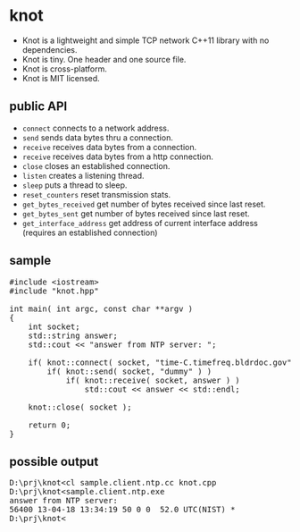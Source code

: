 knot
====

- Knot is a lightweight and simple TCP network C++11 library with no dependencies.
- Knot is tiny. One header and one source file.
- Knot is cross-platform.
- Knot is MIT licensed.

public API
----------
- `connect` connects to a network address.
- `send` sends data bytes thru a connection.
- `receive` receives data bytes from a connection.
- `receive` receives data bytes from a http connection.
- `close` closes an established connection.
- `listen` creates a listening thread.
- `sleep` puts a thread to sleep.
- `reset_counters` reset transmission stats.
- `get_bytes_received` get number of bytes received since last reset.
- `get_bytes_sent` get number of bytes received since last reset.
- `get_interface_address` get address of current interface address (requires an established connection)

sample
------
<pre>
#include &lt;iostream&gt;
#include "knot.hpp"

int main( int argc, const char **argv )
{
    int socket;
    std::string answer;
    std::cout &lt;&lt; "answer from NTP server: ";

    if( knot::connect( socket, "time-C.timefreq.bldrdoc.gov", "13" ) )
        if( knot::send( socket, "dummy" ) )
            if( knot::receive( socket, answer ) )
                std::cout &lt;&lt; answer &lt;&lt; std::endl;

    knot::close( socket );

    return 0;
}
</pre>

possible output
---------------
<pre>
D:\prj\knot&lt;cl sample.client.ntp.cc knot.cpp
D:\prj\knot&lt;sample.client.ntp.exe
answer from NTP server:
56400 13-04-18 13:34:19 50 0 0  52.0 UTC(NIST) *
D:\prj\knot&lt;
</pre>
